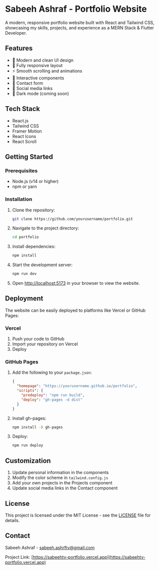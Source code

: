 # Sabeeh Ashraf - Portfolio Website

A modern, responsive portfolio website built with React and Tailwind CSS, showcasing my skills, projects, and experience as a MERN Stack & Flutter Developer.

## Features

- 🎨 Modern and clean UI design
- 📱 Fully responsive layout
- ⚡ Smooth scrolling and animations
- 🎯 Interactive components
- 📝 Contact form
- 🔗 Social media links
- 🌙 Dark mode (coming soon)

## Tech Stack

- React.js
- Tailwind CSS
- Framer Motion
- React Icons
- React Scroll

## Getting Started

### Prerequisites

- Node.js (v14 or higher)
- npm or yarn

### Installation

1. Clone the repository:
   ```bash
   git clone https://github.com/yourusername/portfolio.git
   ```

2. Navigate to the project directory:
   ```bash
   cd portfolio
   ```

3. Install dependencies:
   ```bash
   npm install
   ```

4. Start the development server:
   ```bash
   npm run dev
   ```

5. Open [http://localhost:5173](http://localhost:5173) in your browser to view the website.

## Deployment

The website can be easily deployed to platforms like Vercel or GitHub Pages:

### Vercel

1. Push your code to GitHub
2. Import your repository on Vercel
3. Deploy

### GitHub Pages

1. Add the following to your `package.json`:
   ```json
   {
     "homepage": "https://yourusername.github.io/portfolio",
     "scripts": {
       "predeploy": "npm run build",
       "deploy": "gh-pages -d dist"
     }
   }
   ```

2. Install gh-pages:
   ```bash
   npm install -D gh-pages
   ```

3. Deploy:
   ```bash
   npm run deploy
   ```

## Customization

1. Update personal information in the components
2. Modify the color scheme in `tailwind.config.js`
3. Add your own projects in the Projects component
4. Update social media links in the Contact component

## License

This project is licensed under the MIT License - see the [LICENSE](LICENSE) file for details.

## Contact

Sabeeh Ashraf - [sabeeh.ashrftv@gmail.com](mailto:sabeeh.ashrftv@gmail.com)

Project Link: [https://sabeehtv-portfolio.vercel.app](https://sabeehtv-portfolio.vercel.app) 